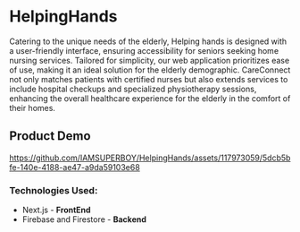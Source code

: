 # HelpingHands
Catering to the unique needs of the elderly, Helping hands is designed with a user-friendly interface, ensuring accessibility for seniors seeking home nursing services. Tailored for simplicity, our web application prioritizes ease of use, making it an ideal solution for the elderly demographic. CareConnect not only matches patients with certified nurses but also extends services to include hospital checkups and specialized physiotherapy sessions, enhancing the overall healthcare experience for the elderly in the comfort of their homes.


## Product Demo

https://github.com/IAMSUPERBOY/HelpingHands/assets/117973059/5dcb5bfe-140e-4188-ae47-a9da59103e68

### Technologies Used: 
- Next.js - **FrontEnd** 
- Firebase and Firestore - **Backend**
   


